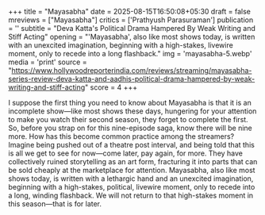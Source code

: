 +++
title = "Mayasabha"
date = 2025-08-15T16:50:08+05:30
draft = false
mreviews = ["Mayasabha"]
critics = ['Prathyush Parasuraman']
publication = ''
subtitle = "Deva Katta's Political Drama Hampered By Weak Writing and Stiff Acting"
opening = "'Mayasabha', also like most shows today, is written with an unexcited imagination, beginning with a high-stakes, livewire moment, only to recede into a long flashback."
img = 'mayasabha-5.webp'
media = 'print'
source = "https://www.hollywoodreporterindia.com/reviews/streaming/mayasabha-series-review-deva-katta-and-aadhis-political-drama-hampered-by-weak-writing-and-stiff-acting"
score = 4
+++

I suppose the first thing you need to know about Mayasabha is that it is an incomplete show—like most shows these days, hungering for your attention to make you watch their second season, they forget to complete the first. So, before you strap on for this nine-episode saga, know there will be nine more. How has this become common practice among the streamers? Imagine being pushed out of a theatre post interval, and being told that this is all we get to see for now—come later, pay again, for more. They have collectively ruined storytelling as an art form, fracturing it into parts that can be sold cheaply at the marketplace for attention. Mayasabha, also like most shows today, is written with a lethargic hand and an unexcited imagination, beginning with a high-stakes, political, livewire moment, only to recede into a long, winding flashback. We will not return to that high-stakes moment in this season—that is for later.
